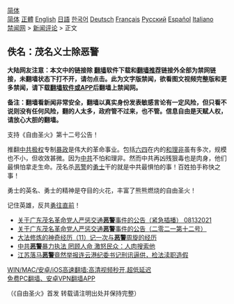  <!-- 面包屑导航 --> <div class="breadcrumb"><!-- GTranslate: https://gtranslate.io/ -->  <div class="switcher notranslate">  <div class="selected">  <a href="#" onclick="return false;"> 简体</a>  </div>  <div class="option">  <a href="https://www.bannedbook.org" onclick="doGTranslate('zh-CN|zh-CN');jQuery('div.switcher div.selected a').html(jQuery(this).html());return false;" title="简体中文" class="nturl selected"> 简体</a>  <a href="https://www.bannedbook.org/zh-tw/" onclick="doGTranslate('zh-CN|zh-TW');jQuery('div.switcher div.selected a').html(jQuery(this).html());return false;" title="繁體中文" class="nturl"> 正體</a>  <a href="https://www.bannedbook.org/en/" onclick="doGTranslate('zh-CN|en');jQuery('div.switcher div.selected a').html(jQuery(this).html());return false;" title="English" class="nturl"> English</a>  <a href="https://www.bannedbook.org/ja/" onclick="doGTranslate('zh-CN|ja');jQuery('div.switcher div.selected a').html(jQuery(this).html());return false;" title="日本語" class="nturl"> 日語</a>  <a href="https://www.bannedbook.org/ko/" onclick="doGTranslate('zh-CN|ko');jQuery('div.switcher div.selected a').html(jQuery(this).html());return false;" title="한국어" class="nturl"> 한국어</a>  <a href="https://www.bannedbook.org/de/" onclick="doGTranslate('zh-CN|de');jQuery('div.switcher div.selected a').html(jQuery(this).html());return false;" title="Deutsch" class="nturl"> Deutsch</a>  <a href="https://www.bannedbook.org/fr/" onclick="doGTranslate('zh-CN|fr');jQuery('div.switcher div.selected a').html(jQuery(this).html());return false;" title="Français" class="nturl"> Français</a>  <a href="https://www.bannedbook.org/ru/" onclick="doGTranslate('zh-CN|ru');jQuery('div.switcher div.selected a').html(jQuery(this).html());return false;" title="Русский" class="nturl"> Русский</a>  <a href="https://www.bannedbook.org/es/" onclick="doGTranslate('zh-CN|es');jQuery('div.switcher div.selected a').html(jQuery(this).html());return false;" title="Español" class="nturl"> Español</a>  <a href="https://www.bannedbook.org/it/" onclick="doGTranslate('zh-CN|it');jQuery('div.switcher div.selected a').html(jQuery(this).html());return false;" title="Italiano" class="nturl"> Italiano</a>  </div>  </div>      <div class='breadcrumb-sub'><!-- Breadcrumb NavXT 6.3.0 --> <a href="https://www.bannedbook.org/" class="home">禁闻网</a> &gt; <a href="https://www.bannedbook.org/bnews/comments/" class="category">新闻评论</a> &gt; 正文</div></div><h2>佚名：茂名义士除恶警</h2> <p class="notice"><b>大陆网友注意：本文中的链接除 <a href="https://github.com/bannedbook/fanqiang" >翻墙</a>软件下载和<a href="https://github.com/killgcd/justmysocks/blob/master/README.md">翻墙推荐</a>链接外全部为禁网链接，未翻墙状态下打不开，请勿点击。此为文字版禁闻，欲看图文视频完整版和更多禁闻，请下载<a href="https://github.com/bannedbook/fanqiang">翻墙软件或APP</a>后翻墙上禁闻网。</p><p>备注：翻墙看新闻非常安全，翻墙以真实身份发表敏感言论有一定风险，但只看不说则没有任何风险，翻的人太多，政府管不过来，也不管。信息自由是天赋人权，请放心大胆的翻墙。</b></p>  <div class="entry"> <p>支持《自由圣火》第十二号公告！</p> <p>推翻<a href="https://www.bannedbook.org/bnews/tag/%E4%B8%AD%E5%85%B1%E6%9E%81%E6%9D%83/" class="st_tag internal_tag" rel="tag" title="标签 中共极权 下的日志">中共极权</a>专制<span class='wp_keywordlink'><a href="https://www.bannedbook.org/forum11/topic276.html" title="禁片：评中国共产党的暴政" target="_blank">暴政</a></span>是伟大的革命事业。包括<span class='wp_keywordlink'><a href="https://www.bannedbook.org/forum2/topic2509.html" title="《中国六四真相》" target="_blank">六四</a></span>在内的<a href="https://www.bannedbook.org/bnews/tag/%e5%92%8c%e7%90%86%e9%9d%9e/" class="st_tag internal_tag" rel="tag" title="标签 和理非 下的日志">和理非</a>虽有多次，规模也不小，但收效甚微。因为<a href="https://www.bannedbook.org/bnews/tag/%e4%b8%ad%e5%85%b1/" class="st_tag internal_tag" rel="tag" title="标签 中共 下的日志">中共</a>不怕和理非。然而中共再凶残狠毒也是肉身，他们最惧怕拿走生命。茂名杀<a href="https://www.bannedbook.org/bnews/tag/%e6%81%b6%e8%ad%a6/" class="st_tag internal_tag" rel="tag" title="标签 恶警 下的日志">恶警</a>的<a href="https://www.bannedbook.org/bnews/tag/%E5%8B%87%E5%A3%AB/" class="st_tag internal_tag" rel="tag" title="标签 勇士 下的日志">勇士</a>干的就是中共最惧怕的事！百姓拍手称快之事！</p>  <p>勇士的英名、勇士的精神是夺目的火花，丰富了熊熊燃烧的自由圣火！</p> <p>记住英雄，反共<a href="https://www.bannedbook.org/bnews/tag/%E5%8B%87%E5%BE%80%E7%9B%B4%E5%89%8D/" class="st_tag internal_tag" rel="tag" title="标签 勇往直前 下的日志">勇往直前</a>！</p>  <ul class='op-related-articles' title='相关阅读'> <li><a href='https://www.bannedbook.org/bnews/comments/20210813/1605588.html' target='_blank'>关于广东茂名革命党人严惩交通<b>恶警</b>事件的公告（紧急插播）  08132021</a></li> <li><a href='https://www.bannedbook.org/bnews/comments/20210812/1605062.html' target='_blank'>关于广东茂名革命党人严惩交通<b>恶警</b>事件的公告（二零二一第十二号）</a></li> <li><a href='https://www.bannedbook.org/bnews/aomi/supernatural/20210624/1573422.html' target='_blank'>大法修炼的神奇经历（11）记一次与<b>恶警</b>周旋的经历</a></li> <li><a href='https://www.bannedbook.org/bnews/topimagenews/20210623/1572689.html' target='_blank'>中共<b>恶警</b>暴力执法 罔顾人命 激怒民众：人肉搜索他</a></li> <li><a href='https://www.bannedbook.org/bnews/baitai/20210508/1542419.html' target='_blank'>江苏落马<b>恶警</b>竟然举报连云港纪委书记刑讯逼供，检法渎职造假</a></li> </ul> <p class="texttj"> <a href="https://github.com/bannedbook/fanqiang/wiki/V2ray%E6%9C%BA%E5%9C%BA" target="_blank">WIN/MAC/安卓/iOS高速翻墙:高清视频秒开,超低延迟</a><br/> <a href="https://github.com/bannedbook/fanqiang/wiki/%E7%A6%81%E9%97%BB%E7%BD%91%E5%AE%89%E5%8D%93%E7%BF%BB%E5%A2%99%E6%96%B0%E9%97%BBAPP" target="_blank">免费PC翻墙、安卓VPN翻墙APP</a></p><p>（《自由圣火》首发 转载请注明出处并保持完整）</p> <a name='sharetosocial'></a>  <div style="margin-bottom:5px;padding-bottom:5px;clear:both"> <div id="archive-pix-1" class="banner-ads"> <!-- AuctionX Display platform tag START --> <div id="26318x728x90x621x_ADSLOT2" clicktrack="%%CLICK_URL_ESC%%"></div> <!-- AuctionX Display platform tag END --> </div> <div id="archive-pix-2" class="banner-ads"> <!-- AuctionX Display platform tag START --> <div id="26315x300x250x621x_ADSLOT2" clicktrack="%%CLICK_URL_ESC%%"></div> <!-- AuctionX Display platform tag END --> </div> </div>  <div id="archive-pix-1" class="banner-ads"> <!-- AuctionX Display platform tag START --> <div id="26318x728x90x621x_ADSLOT3" clicktrack="%%CLICK_URL_ESC%%"></div> <!-- AuctionX Display platform tag END --> </div> </div><!--END ENTRY--> 